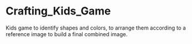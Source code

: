 # Crafting_Kids_Game
Kids game to identify shapes and colors, to arrange them according to a reference image to build a final combined image.

